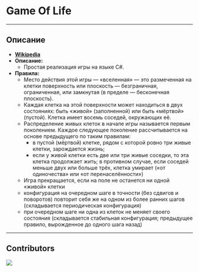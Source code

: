 # Game Of Life
***

## Описание
- __[Wikipedia](https://ru.wikipedia.org/wiki/Игра_«Жизнь»)__
- __Описание:__
  - Простая реализация игры на языке C#.
- __Правила:__
  - Место действия этой игры — «вселенная» — это размеченная на клетки поверхность или плоскость — безграничная, ограниченная, или замкнутая (в пределе — бесконечная плоскость).
  - Каждая клетка на этой поверхности может находиться в двух состояниях: быть «живой» (заполненной) или быть «мёртвой» (пустой). Клетка имеет восемь соседей, окружающих её.
  - Распределение живых клеток в начале игры называется первым поколением. Каждое следующее поколение рассчитывается на основе предыдущего по таким правилам:
    - в пустой (мёртвой) клетке, рядом с которой ровно три живые клетки, зарождается жизнь;
    - если у живой клетки есть две или три живые соседки, то эта клетка продолжает жить; в противном случае, если соседей меньше двух или больше трёх, клетка умирает («от одиночества» или «от перенаселённости»)
  - Игра прекращается, если
  на поле не останется ни одной «живой» клетки
  - конфигурация на очередном шаге в точности (без сдвигов и поворотов) повторит себя же на одном из более ранних шагов (складывается периодическая конфигурация)
  - при очередном шаге ни одна из клеток не меняет своего состояния (складывается стабильная конфигурация; предыдущее правило, вырожденное до одного шага назад)
***

## Contributors

<a href="https://github.com/KsamNole/game-of-life/graphs/contributors">
  <img src="https://contributors-img.firebaseapp.com/image?repo=KsamNole/game-of-life" />
</a>